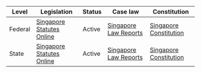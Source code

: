 | Level | Legislation | Status | Case law | Constitution |
|---|---|---|---|---|
| Federal | [Singapore Statutes Online](https://sso.agc.gov.sg/SL/Statutes?AspxAutoDetectCookieSupport=1) | Active | [Singapore Law Reports](https://singaporelawreports.sg/) | [Singapore Constitution](https://sso.agc.gov.sg/SL/Constitution?AspxAutoDetectCookieSupport=1) |
| State | [Singapore Statutes Online](https://sso.agc.gov.sg/SL/Statutes?AspxAutoDetectCookieSupport=1) | Active | [Singapore Law Reports](https://singaporelawreports.sg/) | [Singapore Constitution](https://sso.agc.gov.sg/SL/Constitution?AspxAutoDetectCookieSupport=1) |